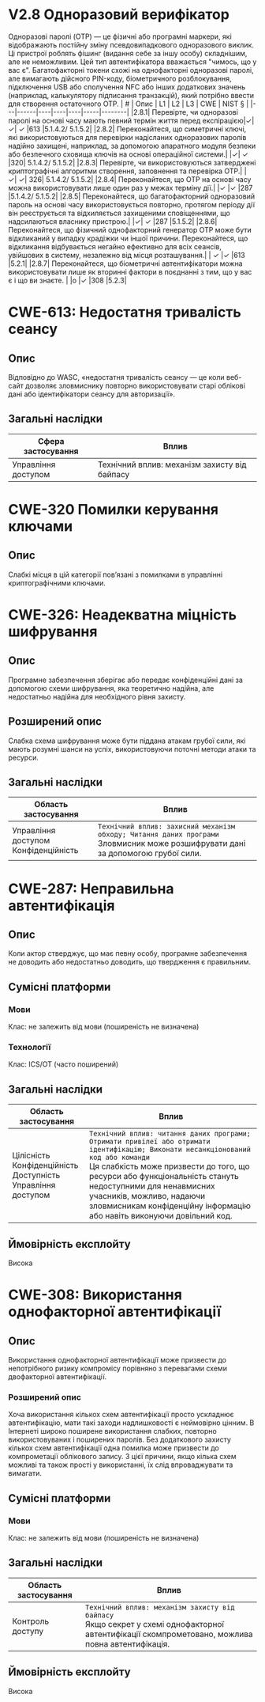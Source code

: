 # V2.8 Одноразовий верифікатор
Одноразові паролі (OTP) — це фізичні або програмні маркери, які відображають постійну зміну
псевдовипадкового одноразового виклик. Ці пристрої роблять фішинг (видання себе за іншу особу) складнішим, але не
неможливим. Цей тип автентифікатора вважається "чимось, що у вас є". Багатофакторні токени схожі на
однофакторні одноразові паролі, але вимагають дійсного PIN-коду, біометричного розблокування, підключення USB або сполучення NFC або інших
додаткових значень (наприклад, калькулятору підписання транзакцій), який потрібно ввести для створення остаточного OTP.
| # | Опис | L1 | L2 | L3 | CWE | NIST § |
|---|------|----|----|----|-----|--------|
|2.8.1| Перевірте, чи одноразові паролі на основі часу мають певний термін життя перед експірацією|✓| ✓| ✓ |613 |5.1.4.2/ 5.1.5.2|
|2.8.2| Переконайтеся, що симетричні ключі, які використовуються для перевірки надісланих одноразових паролів надійно захищені, наприклад, за допомогою апаратного модуля безпеки або безпечного сховища ключів на основі операційної системи.| |✓| ✓ |320| 5.1.4.2/ 5.1.5.2|
|2.8.3| Перевірте, чи використовуються затверджені криптографічні алгоритми створення, заповнення та перевірка OTP.| | ✓| ✓| 326| 5.1.4.2/ 5.1.5.2|
|2.8.4| Переконайтеся, що OTP на основі часу можна використовувати лише один раз у межах терміну дії.| |✓ |✓ |287 |5.1.4.2/ 5.1.5.2|
|2.8.5| Переконайтеся, що багатофакторний одноразовий пароль на основі часу використовується повторно, протягом періоду дії він реєструється та відхиляється захищеними сповіщеннями, що надсилаються власнику пристрою.| |✓| ✓ |287 |5.1.5.2|
|2.8.6| Переконайтеся, що фізичний однофакторний генератор OTP може бути відкликаний у випадку крадіжки чи іншої причини. Переконайтеся, що відкликання відбувається негайно ефективно для всіх сеансів, увійшових в систему, незалежно від місця розташування.| | ✓ |✓ |613 |5.2.1|
|2.8.7| Переконайтеся, що біометричні автентифікатори можна використовувати лише як вторинні фактори в поєднанні з тим, що у вас є і що ви знаєте. | |o |✓ |308 |5.2.3|

# CWE-613: Недостатня тривалість сеансу
## Опис
Відповідно до WASC, «недостатня тривалість сеансу — це коли веб-сайт дозволяє зловмиснику повторно використовувати старі облікові дані або ідентифікатори сеансу для авторизації».
## Загальні наслідки
|Сфера застосування|Вплив|
|------------------|-----|
|Управління доступом|Технічний вплив: механізм захисту від байпасу|
# CWE-320 Помилки керування ключами
## Опис
Слабкі місця в цій категорії пов’язані з помилками в управлінні криптографічними ключами.
# CWE-326: Неадекватна міцність шифрування
## Опис
Програмне забезпечення зберігає або передає конфіденційні дані за допомогою схеми шифрування, яка теоретично надійна, але недостатньо надійна для необхідного рівня захисту.
## Розширений опис
Слабка схема шифрування може бути піддана атакам грубої сили, які мають розумні шанси на успіх, використовуючи поточні методи атаки та ресурси.
## Загальні наслідки
| Область застосування| Вплив|
| --------------------|------|
|Управління доступом<br />Конфіденційність|```Технічний вплив: захисний механізм обходу; Читання даних програми```<br/>Зловмисник може розшифрувати дані за допомогою грубої сили.|
# CWE-287: Неправильна автентифікація
## Опис
Коли актор стверджує, що має певну особу, програмне забезпечення не доводить або недостатньо доводить, що твердження є правильним.
## Сумісні платформи
### Мови
Клас: не залежить від мови (поширеність не визначена)
### Технології
Клас: ICS/OT (часто поширений)
## Загальні наслідки
|Область застосування| Вплив|
|--------------------|------|
|Цілісність</br>Конфіденційність</br>Доступність</br>Управління доступом|```Технічний вплив: читання даних програми; Отримати привілеї або отримати ідентифікацію; Виконати несанкціонований код або команди```</br>Ця слабкість може призвести до того, що ресурси або функціональність стануть недоступними для ненавмисних учасників, можливо, надаючи зловмисникам конфіденційну інформацію або навіть виконуючи довільний код.|
## Ймовірність експлойту
Висока
# CWE-308: Використання однофакторної автентифікації
## Опис
Використання однофакторної автентифікації може призвести до непотрібного ризику компромісу порівняно з перевагами схеми двофакторної автентифікації.
### Розширений опис
Хоча використання кількох схем автентифікації просто ускладнює автентифікацію, мати такі заходи надлишковості є неймовірно цінним. В Інтернеті широко поширене використання слабких, повторно використовуваних і поширених паролів. Без додаткового захисту кількох схем автентифікації одна помилка може призвести до компрометації облікового запису. З цієї причини, якщо кілька схем можливі та також прості у використанні, їх слід впроваджувати та вимагати.
## Сумісні платформи
### Мови
Клас: не залежить від мови (поширеність не визначена)
## Загальні наслідки 
| Область застосування| Вплив|
|---------------------|------|
| Контроль доступу| ```Технічний вплив: механізм захисту від байпасу```</br> Якщо секрет у схемі однофакторної автентифікації скомпрометовано, можлива повна автентифікація.|
## Ймовірність експлойту
Висока
